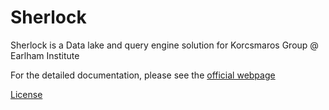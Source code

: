 # Sherlock

Sherlock is a Data lake and query engine solution for Korcsmaros Group @ Earlham Institute

For the detailed documentation, please see the [official webpage](todo)

[License](doc/license.md)

